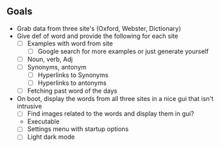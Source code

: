 ## Goals
- Grab data from three site's (Oxford, Webster, Dictionary)
- Give def of word and provide the following for each site
    - [ ] Examples with word from site
        - [ ] Google search for more examples or just generate yourself
    - [ ] Noun, verb, Adj
    - [ ] Synonyms, antonym
        - [ ] Hyperlinks to Synonyms
        -[ ] Hyperlinks to antonyms 
    - [ ] Fetching past word of the days 
- On boot, display the words from all three sites in a nice gui that
    isn't intrusive
    -[ ] Find images related to the words and display them in gui?

    - Executable
    - [ ] Settings menu with startup options 
    - [ ] Light dark mode 